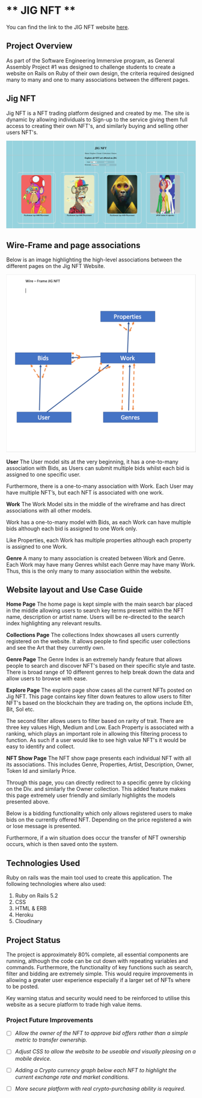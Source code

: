 # ** JIG NFT **

You can find the link to the JIG NFT website [here](https://jig-nft.herokuapp.com/). 

## Project Overview
As part of the Software Engineering Immersive program, as General Assembly Project #1 was designed to challenge students to create a website on Rails on Ruby of their own design, the criteria required designed many to many and one to many associations between the different pages. 

## Jig NFT
Jig NFT is a NFT trading platform designed and created by me. The site is dynamic by allowing individuals to Sign-up to the service giving them full access to creating their own NFT's, and similarly buying and selling other users NFT's. 

![Jig NFT Home Page Interface](https://raw.githubusercontent.com/mdak2806/Jig-NFT/main/app/assets/images/Explore%20Page.jpg)

## Wire-Frame and page associations

Below is an image highlighting the high-level associations between the different pages on the Jig NFT Website.

![Jig NFT Associations](https://raw.githubusercontent.com/mdak2806/Jig-NFT/main/app/assets/images/iScreen%20Shoter%20-%202022-09-04%2023%3A46%3A19.276.jpg)

**User** The User model sits at the very beginning, it has a one-to-many association with Bids, as Users can submit multiple bids whilst each bid is assigned to one specific user. 

Furthermore, there is a one-to-many association with Work. Each User may have multiple NFT’s, but each NFT is associated with one work. 

**Work** The Work Model sits in the middle of the wireframe and has direct associations with all other models. 

Work has a one-to-many model with Bids, as each Work can have multiple bids although each bid is assigned to one Work only. 

Like Properties, each Work has multiple properties although each property is assigned to one Work. 

**Genre** A many to many association is created between Work and Genre. Each Work may have many Genres whilst each Genre may have many Work. Thus, this is the only many to many association within the website. 

## Website layout and Use Case Guide

**Home Page** The home page is kept simple with the main search bar placed in the middle allowing users to search key terms present within the NFT name, description or artist name. Users will be re-directed to the search index highlighting any relevant results. 

**Collections Page** The collections Index showcases all users currently registered on the website. It allows people to find specific user collections and see the Art that they currently own. 

**Genre Page** The Genre Index is an extremely handy feature that allows people to search and discover NFT's based on their specific style and taste. There is broad range of 10 different genres to help break down the data and allow users to browse with ease. 

**Explore Page** The explore page show cases all the current NFTs posted on Jig NFT. This page contains key filter down features to allow users to filter NFT's based on the blockchain they are trading on, the options include Eth, Bit, Sol etc.

The second filter allows users to filter based on rarity of trait. There are three key values High, Medium and Low. Each Property is associated with a ranking, which plays an important role in allowing this filtering process to function. As such if a user would like to see high value NFT's it would be easy to identify and collect. 

**NFT Show Page** The NFT show page presents each individual NFT with all its associations. This includes Genre, Properties, Artist, Description, Owner, Token Id and similarly Price. 

Through this page, you can directly redirect to a specific genre by clicking on the Div. and similarly the Owner collection. This added feature makes this page extremely user friendly and similarly highlights the models presented above. 

Below is a bidding functionality which only allows registered users to make bids on the currently offered NFT. Depending on the price registered a win or lose message is presented. 

Furthermore, if a win situation does occur the transfer of NFT ownership occurs, which is then saved onto the system. 

## Technologies Used ##

Ruby on rails was the main tool used to create this application. The following technologies where also used:

1. Ruby on Rails 5.2
2. CSS 
3. HTML & ERB
4. Heroku
5. Cloudinary


## Project Status

The project is approximately 80% complete, all essential components are running, although the code can be cut down with repeating variables and commands. Furthermore, the functionality of key functions such as search, filter and bidding are extremely simple. This would require improvements in allowing a greater user experience especially if a larger set of NFTs where to be posted. 

Key warning status and security would need to be reinforced to utilise this website as a secure platform to trade high value items.  

### Project Future Improvements 

- [ ] *Allow the owner of the NFT to approve bid offers rather than a simple metric to transfer ownership.*
- [ ] *Adjust CSS to allow the website to be useable and visually pleasing on a mobile device.* 
- [ ] *Adding a Crypto currency graph below each NFT to highlight the current exchange rate and market conditions.*
- [ ] *More secure platform with real crypto-purchasing ability is required.* 



